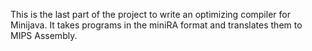 This is the last part of the project to write an optimizing compiler for Minijava. It takes programs in the miniRA format and translates them to MIPS Assembly.
